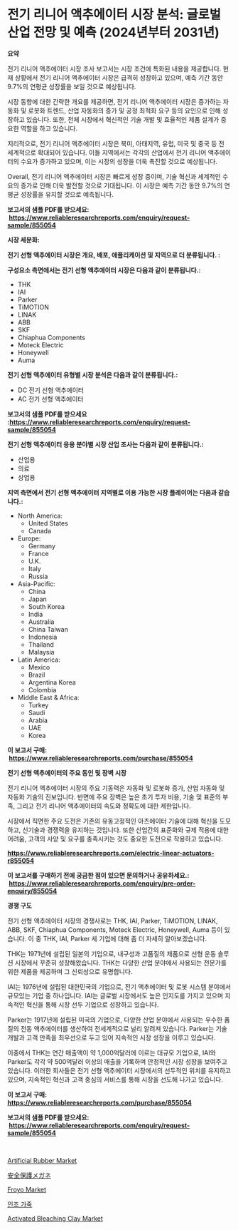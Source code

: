 <p><h1>전기 리니어 액추에이터 시장 분석: 글로벌 산업 전망 및 예측 (2024년부터 2031년)</h1></p><p><strong>요약</strong></p>
<p><p>전기 리니어 액추에이터 시장 조사 보고서는 시장 조건에 특화된 내용을 제공합니다. 현재 상황에서 전기 리니어 액추에이터 시장은 급격히 성장하고 있으며, 예측 기간 동안 9.7%의 연평균 성장률을 보일 것으로 예상됩니다.</p><p>시장 동향에 대한 간략한 개요를 제공하면, 전기 리니어 액추에이터 시장은 증가하는 자동화 및 로봇화 트렌드, 산업 자동화의 증가 및 공정 최적화 요구 등의 요인으로 인해 성장하고 있습니다. 또한, 전체 시장에서 혁신적인 기술 개발 및 효율적인 제품 설계가 중요한 역할을 하고 있습니다.</p><p>지리적으로, 전기 리니어 액추에이터 시장은 북미, 아태지역, 유럽, 미국 및 중국 등 전 세계적으로 확대되어 있습니다. 이들 지역에서는 각각의 산업에서 전기 리니어 액추에이터의 수요가 증가하고 있으며, 이는 시장의 성장을 더욱 촉진할 것으로 예상됩니다.</p><p>Overall, 전기 리니어 액추에이터 시장은 빠르게 성장 중이며, 기술 혁신과 세계적인 수요의 증가로 인해 더욱 발전할 것으로 기대됩니다. 이 시장은 예측 기간 동안 9.7%의 연평균 성장률을 유지할 것으로 예측됩니다.</p></p>
<p><strong>보고서의 샘플 PDF를 받으세요: &nbsp;<a href="https://www.reliableresearchreports.com/enquiry/request-sample/855054">https://www.reliableresearchreports.com/enquiry/request-sample/855054</a></strong></p>
<p><strong>시장 세분화:</strong></p>
<p><strong> 전기 선형 액추에이터 시장은 개요, 배포, 애플리케이션 및 지역으로 더 분류됩니다. :</strong></p>
<p><strong>구성요소 측면에서는 전기 선형 액추에이터 시장은 다음과 같이 분류됩니다.:</strong></p>
<p><ul><li>THK</li><li>IAI</li><li>Parker</li><li>TiMOTION</li><li>LINAK</li><li>ABB</li><li>SKF</li><li>Chiaphua Components</li><li>Moteck Electric</li><li>Honeywell</li><li>Auma</li></ul></p>
<p><strong> 전기 선형 액추에이터 유형별 시장 분석은 다음과 같이 분류됩니다.:</strong></p>
<p><ul><li>DC 전기 선형 액추에이터</li><li>AC 전기 선형 액추에이터</li></ul></p>
<p><strong>보고서의 샘플 PDF를 받으세요 :<a href="https://www.reliableresearchreports.com/enquiry/request-sample/855054">https://www.reliableresearchreports.com/enquiry/request-sample/855054</a></strong></p>
<p><strong> 전기 선형 액추에이터 응용 분야별 시장 산업 조사는 다음과 같이 분류됩니다.:</strong></p>
<p><ul><li>산업용</li><li>의료</li><li>상업용</li></ul></p>
<p><strong>지역 측면에서 전기 선형 액추에이터 지역별로 이용 가능한 시장 플레이어는 다음과 같습니다.:</strong></p>
<p><ul>
    <li>
        North America:
        <ul>
            <li>United States</li>
            <li>Canada</li>
        </ul>
    </li>
    <li>
        Europe:
        <ul>
            <li>Germany</li>
            <li>France</li>
            <li>U.K.</li>
            <li>Italy</li>
            <li>Russia</li>
        </ul>
    </li>
    <li>
        Asia-Pacific:
        <ul>
            <li>China</li>
            <li>Japan</li>
            <li>South Korea</li>
            <li>India</li>
            <li>Australia</li>
            <li>China Taiwan</li>
            <li>Indonesia</li>
            <li>Thailand</li>
            <li>Malaysia</li>
        </ul>
    </li>
    <li>
        Latin America:
        <ul>
            <li>Mexico</li>
            <li>Brazil</li>
            <li>Argentina Korea</li>
            <li>Colombia</li>
        </ul>
    </li>
    <li>
        Middle East & Africa:
        <ul>
            <li>Turkey</li>
            <li>Saudi</li>
            <li>Arabia</li>
            <li>UAE</li>
            <li>Korea</li>
        </ul>
    </li>
    </ul></p>
<p><strong>이 보고서 구매: &nbsp;<a href="https://www.reliableresearchreports.com/purchase/855054">https://www.reliableresearchreports.com/purchase/855054</a></strong></p>
<p><strong>전기 선형 액추에이터의 주요 동인 및 장벽 시장</strong></p>
<p><p>전기 리니어 액추에이터 시장의 주요 기동력은 자동화 및 로봇화 증가, 산업 자동화 및 자동화 기술의 진보입니다. 반면에 주요 장벽은 높은 초기 투자 비용, 기술 및 표준의 부족, 그리고 전기 리니어 액추에이터의 속도와 정확도에 대한 제한입니다.</p><p>시장에서 직면한 주요 도전은 기존의 유동고정적인 아츠에이터 기술에 대해 혁신을 도모하고, 신기술과 경쟁력을 유지하는 것입니다. 또한 산업간의 표준화와 규제 적용에 대한 어려움, 고객의 사양 및 요구를 충족시키는 것도 중요한 도전으로 작용하고 있습니다.</p></p>
<p><strong><a href="https://www.reliableresearchreports.com/electric-linear-actuators-r855054">https://www.reliableresearchreports.com/electric-linear-actuators-r855054</a></strong></p>
<p><strong>이 보고서를 구매하기 전에 궁금한 점이 있으면 문의하거나 공유하세요.: &nbsp;<a href="https://www.reliableresearchreports.com/enquiry/pre-order-enquiry/855054">https://www.reliableresearchreports.com/enquiry/pre-order-enquiry/855054</a></strong></p>
<p><strong>경쟁 구도</strong></p>
<p><p>전기 선형 액추에이터 시장의 경쟁사로는 THK, IAI, Parker, TiMOTION, LINAK, ABB, SKF, Chiaphua Components, Moteck Electric, Honeywell, Auma 등이 있습니다. 이 중 THK, IAI, Parker 세 기업에 대해 좀 더 자세히 알아보겠습니다.</p><p>THK는 1971년에 설립된 일본의 기업으로, 내구성과 고품질의 제품으로 선형 운동 솔루션 시장에서 꾸준히 성장해왔습니다. THK는 다양한 산업 분야에서 사용되는 전문가를 위한 제품을 제공하며 그 신뢰성으로 유명합니다.</p><p>IAI는 1976년에 설립된 대한민국의 기업으로, 전기 액추에이터 및 로봇 시스템 분야에서 규모있는 기업 중 하나입니다. IAI는 글로벌 시장에서도 높은 인지도를 가지고 있으며 지속적인 혁신을 통해 시장 선두 기업으로 성장하고 있습니다.</p><p>Parker는 1917년에 설립된 미국의 기업으로, 다양한 산업 분야에서 사용되는 우수한 품질의 전동 액추에이터를 생산하여 전세계적으로 널리 알려져 있습니다. Parker는 기술 개발과 고객 만족을 최우선으로 두고 있어 지속적인 시장 성장을 이루고 있습니다.</p><p>이중에서 THK는 연간 매출액이 약 1,000억달러에 이르는 대규모 기업으로, IAI와 Parker도 각각 약 500억달러 이상의 매출을 기록하며 안정적인 시장 성장을 보여주고 있습니다. 이러한 회사들은 전기 선형 액추에이터 시장에서의 선두적인 위치를 유지하고 있으며, 지속적인 혁신과 고객 중심의 서비스를 통해 시장을 선도해 나가고 있습니다.</p></p>
<p><strong>이 보고서 구매: &nbsp; <a href="https://www.reliableresearchreports.com/purchase/855054">https://www.reliableresearchreports.com/purchase/855054</a></strong></p>
<p><strong>보고서의 샘플 PDF를 받으세요: &nbsp;<a href="https://www.reliableresearchreports.com/enquiry/request-sample/855054">https://www.reliableresearchreports.com/enquiry/request-sample/855054</a></strong><strong></strong></p>
<p>&nbsp;</p>
<p><p><a href="https://issuu.com/reportprime-2/docs/artificial-rubber-market-size-2030.pptx">Artificial Rubber Market</a></p><p><a href="https://github.com/ppmazlotr77499/Market-Research-Report-List-1/blob/main/418940118209.md">安全保護メガネ</a></p><p><a href="https://github.com/nicoletavirag/Market-Research-Report-List-2/blob/main/froyo-market.md">Froyo Market</a></p><p><a href="https://github.com/Tristiarton768456/Market-Research-Report-List-1/blob/main/841883916701.md">인조 가죽</a></p><p><a href="https://issuu.com/reportprime-2/docs/activated-bleaching-clay-market-size-2030.pptx">Activated Bleaching Clay Market</a></p></p>